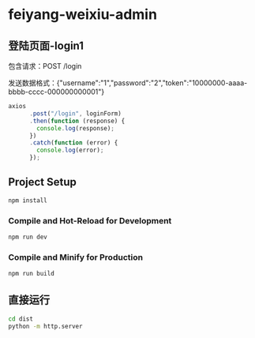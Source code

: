 # feiyang-weixiu-admin

## 登陆页面-login1

包含请求：POST  /login
  
发送数据格式：{"username":"1","password":"2","token":"10000000-aaaa-bbbb-cccc-000000000001"}

```javascript
axios
      .post("/login", loginForm)
      .then(function (response) {
        console.log(response);
      })
      .catch(function (error) {
        console.log(error);
      });
```

## Project Setup

```sh
npm install
```

### Compile and Hot-Reload for Development

```sh
npm run dev
```

### Compile and Minify for Production

```sh
npm run build
```

## 直接运行

```sh
cd dist
python -m http.server
```
